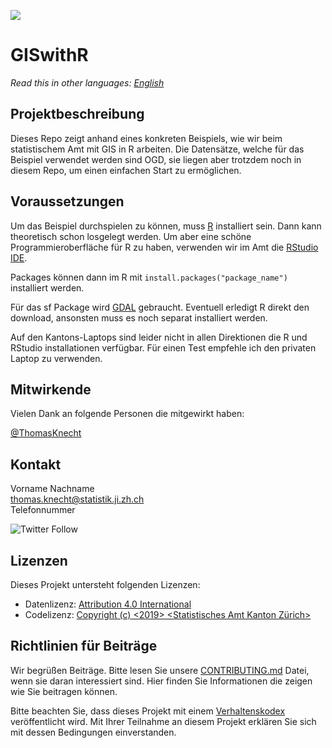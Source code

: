 ![](https://opendata.swiss/content/uploads/2016/02/kt_zh.png)

# GISwithR

*Read this in other languages: [English](README_EN.md)*

## Projektbeschreibung

Dieses Repo zeigt anhand eines konkreten Beispiels, wie wir beim statistischem Amt mit GIS in R arbeiten.
Die Datensätze, welche für das Beispiel verwendet werden sind OGD, sie liegen aber trotzdem noch in diesem Repo, um einen einfachen Start zu ermöglichen.


## Voraussetzungen

Um das Beispiel durchspielen zu können, muss [R](https://stat.ethz.ch/CRAN/) installiert sein.
Dann kann theoretisch schon losgelegt werden.
Um aber eine schöne Programmieroberfläche für R zu haben, verwenden wir im Amt die [RStudio IDE](https://www.rstudio.com/products/rstudio/download/).

Packages können dann im R mit `install.packages("package_name")` installiert werden.

Für das sf Package wird [GDAL](https://gdal.org/) gebraucht. Eventuell erledigt R direkt den download, ansonsten muss es noch separat installiert werden.

Auf den Kantons-Laptops sind leider nicht in allen Direktionen die R und RStudio installationen verfügbar.
Für einen Test empfehle ich den privaten Laptop zu verwenden.


## Mitwirkende

Vielen Dank an folgende Personen die mitgewirkt haben: 

[@ThomasKnecht](https://github.com/ThomasKnecht)


## Kontakt

Vorname Nachname  <br>
thomas.knecht@statistik.ji.zh.ch <br>
Telefonnummer <br>

![Twitter Follow](https://img.shields.io/twitter/follow/statistik_zh?style=social)

## Lizenzen

Dieses Projekt untersteht folgenden Lizenzen: <br>
- Datenlizenz: [Attribution 4.0 International](https://github.com/statistikZH/STAT_Schablone/blob/master/LICENSE_data)
- Codelizenz: [Copyright (c) <2019> <Statistisches Amt Kanton Zürich>](https://github.com/statistikZH/STAT_Schablone/blob/master/LICENSE_code)

## Richtlinien für Beiträge
Wir begrüßen Beiträge. Bitte lesen Sie unsere [CONTRIBUTING.md](https://github.com/statistikZH/STAT_Schablone/blob/master/CONTRIBUTING.md) Datei, wenn sie daran interessiert sind. Hier finden Sie Informationen die zeigen wie Sie beitragen können. 

Bitte beachten Sie, dass dieses Projekt mit einem [Verhaltenskodex](https://github.com/statistikZH/STAT_Schablone/blob/master/CodeOfConduct.md) veröffentlicht wird. Mit Ihrer Teilnahme an diesem Projekt erklären Sie sich mit dessen Bedingungen einverstanden.


